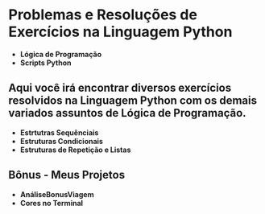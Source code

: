 # Problemas e Resoluções de Exercícios na Linguagem Python

* **Lógica de Programação**
* **Scripts Python**

## Aqui você irá encontrar diversos exercícios resolvidos na Linguagem Python com os demais variados assuntos de Lógica de Programação.

* **Estrtutras Sequênciais**
* **Estruturas Condicionais**
* **Estruturas de Repetição e Listas**

## Bônus - Meus Projetos

* **AnáliseBonusViagem**
* **Cores no Terminal**